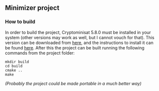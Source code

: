 ## Minimizer project

### How to build

In order to build the project, Cryptominisat 5.8.0 must be installed in your system (other versions may work as well, but I cannot vouch for that). This version can be downloaded from [here](https://github.com/msoos/cryptominisat/releases/tag/5.8.0), and the instructions to install it can be found [here](https://github.com/msoos/cryptominisat). 
After this the project can be built running the following commands from the project folder:

```
mkdir build
cd build
cmake ..
make
```



*(Probably the project could be made portable in a much better way)*
